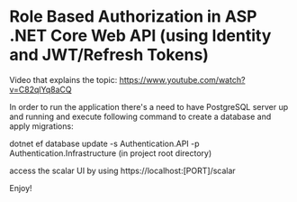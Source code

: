 # Role Based Authorization in ASP .NET Core Web API (using Identity and JWT/Refresh Tokens)

Video that explains the topic:
https://www.youtube.com/watch?v=C82qlYq8aCQ


In order to run the application there's a need to have PostgreSQL server up and running and execute following command to create a database and apply migrations:

dotnet ef database update -s Authentication.API -p Authentication.Infrastructure (in project root directory)

access the scalar UI by using https://localhost:[PORT]/scalar

Enjoy!
